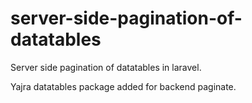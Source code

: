 # server-side-pagination-of-datatables

Server side pagination of datatables in laravel.

Yajra datatables package added for backend paginate.
